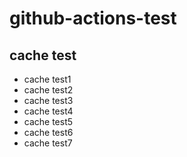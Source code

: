 # github-actions-test

## cache test
- cache test1
- cache test2
- cache test3
- cache test4
- cache test5
- cache test6
- cache test7
